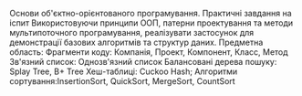 Основи об'єктно-орієнтованого програмування. Практичні завдання на іспит
Використовуючи принципи ООП, патерни проектування та методи мультипоточного програмування, реалізувати застосунок для демонстрації базових алгоритмів та структур даних.
Предметна область: Фрагменти коду: Компанія, Проект, Компонент, Класс, Метод
Зв'язний список: Однозв'язний список
Балансовані дерева пошуку: Splay Tree, B+ Tree
Хеш-таблиці: Cuckoo Hash;
Алгоритми сортування:InsertionSort, QuickSort, MergeSort, CountSort
